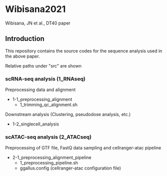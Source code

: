 # Wibisana2021

Wibisana, JN et al., DT40 paper

## Introduction

This repository contains the source codes for the sequence analysis used in the above paper.

Relative paths under "src" are shown

### scRNA-seq analysis (1_RNAseq)

Preprocessing data and alignment

- 1-1_preprocessing_alignment
  - 1_trimming_qc_alignment.sh

Downstream analysis (Clustering, pseudodose analysis, etc.)

- 1-2_singlecell_analysis

### scATAC-seq analysis (2_ATACseq)

Preprocessing of GTF file, FastQ data sampling and cellranger-atac pipeline

- 2-1_preprocessing_alignment_pipeline
  - 1_preprocessing_pipeline.sh
  - ggallus.config (cellranger-atac configuration file)


### 
